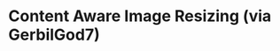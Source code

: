 <!--
id: 42422049
link: http://tumblr.atmos.org/post/42422049/content-aware-image-resizing-via-gerbilgod7
slug: content-aware-image-resizing-via-gerbilgod7
date: Tue Jul 15 2008 23:28:17 GMT-0700 (PDT)
publish: 2008-07-015
tags: 
title: Content Aware Image Resizing (via GerbilGod7)
-->


Content Aware Image Resizing (via GerbilGod7)
=============================================



